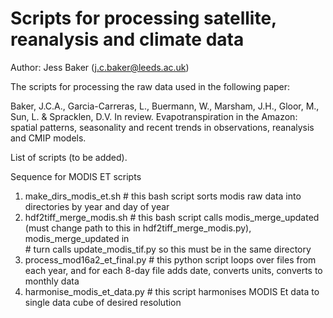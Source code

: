 # Scripts for processing satellite, reanalysis and climate data

Author: Jess Baker (j.c.baker@leeds.ac.uk)

The scripts for processing the raw data used in the following paper:

Baker, J.C.A., Garcia-Carreras, L., Buermann, W., Marsham, J.H., Gloor, M., Sun, L. & Spracklen, D.V. In review. Evapotranspiration in the Amazon: spatial patterns, seasonality and recent trends in observations, reanalysis and CMIP models.

List of scripts (to be added).

Sequence for MODIS ET scripts

1. make_dirs_modis_et.sh  # this bash script sorts modis raw data into directories by year and day of year
2. hdf2tiff_merge_modis.sh  # this bash script calls modis_merge_updated (must change path to this in hdf2tiff_merge_modis.py), modis_merge_updated in    
                            # turn calls update_modis_tif.py so this must be in the same directory
3. process_mod16a2_et_final.py  # this python script loops over files from each year, and for each 8-day file adds date, converts units, converts to monthly data
4. harmonise_modis_et_data.py  # this script harmonises MODIS Et data to single data cube of desired resolution

